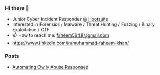 ### Hi there 👋

- Junior Cyber Incident Responder @ [Hootsuite](https://github.com/hootsuite)
- Interested in Forensics / Malware / Threat Hunting / Fuzzing / Binary Exploitation / CTF
- 📫 How to reach me: faheem5948@gmail.com
- https://www.linkedin.com/in/muhammad-faheem-khan/


### Posts
- [Automating Ow.ly Abuse Responses](https://medium.com/hootsuite-engineering/automating-ow-ly-abuse-responses-ecb2b5bc44b8)
